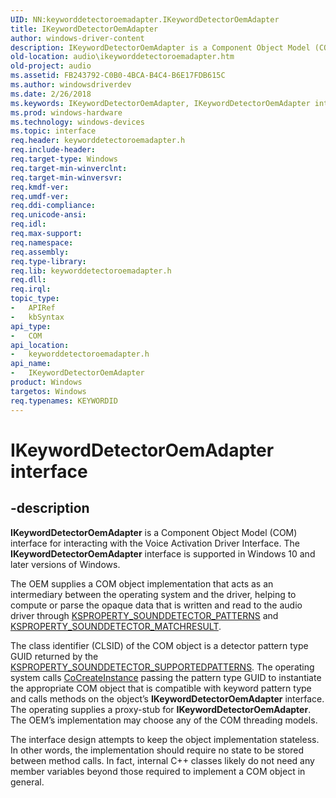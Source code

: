 ```yaml
---
UID: NN:keyworddetectoroemadapter.IKeywordDetectorOemAdapter
title: IKeywordDetectorOemAdapter
author: windows-driver-content
description: IKeywordDetectorOemAdapter is a Component Object Model (COM) interface for interacting with the Voice Activation Driver Interface. The IKeywordDetectorOemAdapter interface is supported in Windows 10 and later versions of Windows.
old-location: audio\ikeyworddetectoroemadapter.htm
old-project: audio
ms.assetid: FB243792-C0B0-4BCA-B4C4-B6E17FDB615C
ms.author: windowsdriverdev
ms.date: 2/26/2018
ms.keywords: IKeywordDetectorOemAdapter, IKeywordDetectorOemAdapter interface [Audio Devices], IKeywordDetectorOemAdapter interface [Audio Devices], described, audio.ikeyworddetectoroemadapter, keyworddetectoroemadapter/IKeywordDetectorOemAdapter
ms.prod: windows-hardware
ms.technology: windows-devices
ms.topic: interface
req.header: keyworddetectoroemadapter.h
req.include-header: 
req.target-type: Windows
req.target-min-winverclnt: 
req.target-min-winversvr: 
req.kmdf-ver: 
req.umdf-ver: 
req.ddi-compliance: 
req.unicode-ansi: 
req.idl: 
req.max-support: 
req.namespace: 
req.assembly: 
req.type-library: 
req.lib: keyworddetectoroemadapter.h
req.dll: 
req.irql: 
topic_type:
-	APIRef
-	kbSyntax
api_type:
-	COM
api_location:
-	keyworddetectoroemadapter.h
api_name:
-	IKeywordDetectorOemAdapter
product: Windows
targetos: Windows
req.typenames: KEYWORDID
---
```


# IKeywordDetectorOemAdapter interface


## -description


<b>IKeywordDetectorOemAdapter</b> is a Component Object Model (COM) interface for interacting with the Voice Activation Driver Interface. The <b>IKeywordDetectorOemAdapter</b> interface is supported 
in Windows 10 and later versions of Windows.

 The OEM supplies a COM object implementation that acts as an intermediary between the operating system  and the driver, helping to
 compute or parse the opaque data that is written and read to the audio driver through <a href="https://msdn.microsoft.com/library/windows/hardware/dn932151">KSPROPERTY_SOUNDDETECTOR_PATTERNS</a> and
  <a href="https://msdn.microsoft.com/library/windows/hardware/dn932150">KSPROPERTY_SOUNDDETECTOR_MATCHRESULT</a>.


The class identifier (CLSID) of the COM object is a detector pattern type GUID 
returned by the <a href="https://msdn.microsoft.com/library/windows/hardware/dn932152">KSPROPERTY_SOUNDDETECTOR_SUPPORTEDPATTERNS</a>. The operating system calls <a href="https://msdn.microsoft.com/7295a55b-12c7-4ed0-a7a4-9ecee16afdec">CoCreateInstance</a> passing the pattern type GUID to instantiate the appropriate COM object that is compatible with keyword pattern type and calls methods on the object’s <b>IKeywordDetectorOemAdapter</b> interface.
The operating supplies a proxy-stub for <b>IKeywordDetectorOemAdapter</b>. The OEM’s implementation may choose any of the COM threading models. 

The interface design attempts to keep the object implementation stateless. In other words, the implementation should require no state to be stored between method calls. 
In fact, internal C++ classes likely do not need any member variables beyond those required to implement a COM object in general.


